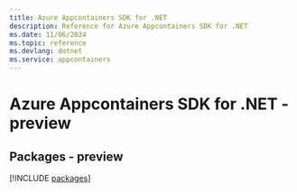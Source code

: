 ```yaml
---
title: Azure Appcontainers SDK for .NET
description: Reference for Azure Appcontainers SDK for .NET
ms.date: 11/06/2024
ms.topic: reference
ms.devlang: dotnet
ms.service: appcontainers
---
```

# Azure Appcontainers SDK for .NET - preview
## Packages - preview
[!INCLUDE [packages](appcontainers-index.md)]